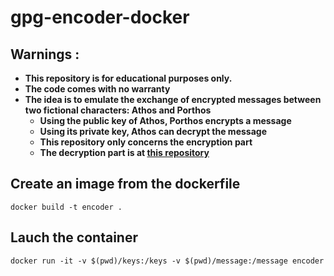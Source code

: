 # gpg-encoder-docker

## Warnings :
- **This repository is for educational purposes only.**
- **The code comes with no warranty**
- **The idea is to emulate the exchange of encrypted messages between two fictional characters: Athos and Porthos**
    - **Using the public key of Athos, Porthos encrypts a message**
    - **Using its private key, Athos can decrypt the message**
    - **This repository only concerns the encryption part**
    - **The decryption part is at [this repository](https://github.com/juanluck/athos-decrypte-porthos)**

## Create an image from the dockerfile

```
docker build -t encoder .
```

## Lauch the container

```
docker run -it -v $(pwd)/keys:/keys -v $(pwd)/message:/message encoder
```
